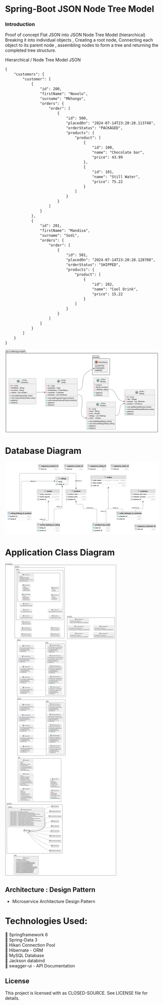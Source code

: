 # Spring-Boot JSON Node Tree Model
### Introduction
Proof of concept Flat JSON into JSON Node Tree Model (hierarchical)
Breaking it into individual objects ,
Creating a root node, Connecting each object to its parent node ,
assembling nodes to form a tree and returning the completed tree structure.

 Hierarchical / Node Tree Model JSON
```
{
	"customers": {
		"customer": [
			{
				"id": 200,
				"firstName": "Noxolo",
				"surname": "Mkhungo",
				"orders": {
					"order": [
						{
							"id": 500,
							"placedOn": "2024-07-14T23:20:28.113748",
							"orderStatus": "PACKAGED",
							"products": {
								"product": [
									{
										"id": 100,
										"name": "Chocolate bar",
										"price": 43.99
									},
									{
										"id": 101,
										"name": "Still Water",
										"price": 75.22
									}
								]
							}
						}
					]
				}
			},
			{
				"id": 201,
				"firstName": "Mandisa",
				"surname": "Sodi",
				"orders": {
					"order": [
						{
							"id": 501,
							"placedOn": "2024-07-14T23:20:28.128708",
							"orderStatus": "SHIPPED",
							"products": {
								"product": [
									{
										"id": 102,
										"name": "Cool Drink",
										"price": 15.22
									}
								]
							}
						}
					]
				}
			}
		]
	}
}
```

![Model/Entity Class Diagram](./images/img.png)

# Database Diagram
![db_tables](./images/db_tables.png)

# Application Class Diagram
![app_structure_uml.png](./images/app_structure_uml.png)

## Architecture : Design Pattern
- Microservice Architecture Design Pattern

# Technologies Used:

🔘   Springframework 6 <br/>
🔘   Spring-Data 3 <br/>
🔘   Hikari Connection Pool <br/>
🔘   Hibernate - ORM <br/>
🔘   MySQL Database <br/>
🔘   Jackson databind <br/>
🔘   swagger-ui - API Documentation <br/>

## License
This project is licensed with as CLOSED-SOURCE. See LICENSE file for details.
